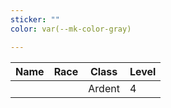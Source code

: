 ```yaml
---
sticker: ""
color: var(--mk-color-gray)

---
```

| Name | Race | Class  | Level |
| ---- | ---- | ------ | ----- |
|      |      | Ardent | 4     |
